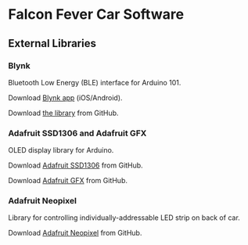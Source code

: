 # Falcon Fever Car Software

## External Libraries

### Blynk
Bluetooth Low Energy (BLE) interface for Arduino 101. 

Download [Blynk app](http://www.blynk.cc) (iOS/Android). 

Download [the library](https://github.com/blynkkk/blynk-library) from GitHub.

### Adafruit SSD1306 and Adafruit GFX
OLED display library for Arduino.

Download [Adafruit SSD1306](https://github.com/adafruit/Adafruit_SSD1306) from GitHub.

Download [Adafruit GFX](https://github.com/adafruit/Adafruit-GFX-Library) from GitHub.

### Adafruit Neopixel
Library for controlling individually-addressable LED strip on back of car.

Download [Adafruit Neopixel](https://github.com/adafruit/Adafruit_NeoPixel) from GitHub.
